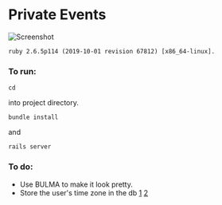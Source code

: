 # Private Events

![Screenshot](https://raw.github.com/scottjodoin/private-events/demo1.png)

```
ruby 2.6.5p114 (2019-10-01 revision 67812) [x86_64-linux].
```

### To run:

```
cd 
```

into project directory.

```
bundle install
```

and

```
rails server
```

### To do:

* Use BULMA to make it look pretty.
* Store the user's time zone in the db [1](https://stackoverflow.com/questions/5267170/how-to-display-the-time-in-users-timezone)
[2](https://stackoverflow.com/questions/12326570/rails-how-to-get-the-current-users-time-zone-when-using-heroku)
